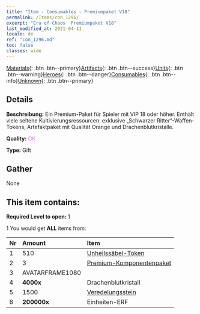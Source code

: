 ```yaml
---
title: "Item - Consumables - Premiumpaket V18"
permalink: /Items/con_1296/
excerpt: "Era of Chaos  Premiumpaket V18"
last_modified_at: 2021-04-11
locale: de
ref: "con_1296.md"
toc: false
classes: wide
---
```

 [Materials](/de/Items/){: .btn .btn--primary}[Artifacts](/de/Items/Artifacts/){: .btn .btn--success}[Units](/de/Items/Units/){: .btn .btn--warning}[Heroes](/de/Items/Heroes/){: .btn .btn--danger}[Consumables](/de/Items/Consumables/){: .btn .btn--info}[Unknown](/de/Items/Unknown/){: .btn .btn--primary}

## Details
 **Beschreibung:** Ein Premium-Paket für Spieler mit VIP 18 oder höher. Enthält viele seltene Kultivierungsressourcen: exklusive „Schwarzer Ritter“-Waffen-Tokens, Artefaktpaket mit Qualität Orange und Drachenblutkristalle.

 **Quality:** <span style="color: #DA70D6">OK</span>

 **Type:** Gift

## Gather

  None

## This item contains:

 **Required Level to open:** 1

 1 You would get **ALL** items  from:

  | Nr | Amount |     Item    |
  |:---|:-------|:------------|
  | 1 | 510 | [Unheilssäbel-Token](/de/Items/con_979/) | 
  | 2 | 3 | [Premium-Komponentenpaket](/de/Items/con_1363/) | 
  | 3 | AVATARFRAME1080 | 
  | 4 |  **4000x** | Drachenblutkristall |  | 
  | 5 | 1500 | [Veredelungsstein](/de/Items/con_814/) | 
  | 6 |  **200000x** | Einheiten-ERF |  | 
